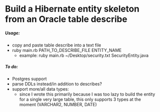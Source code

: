 # Build a Hibernate entity skeleton from an Oracle table describe

##### Usage:
- copy and paste table describe into a text file
- ruby main.rb PATH_TO_DESCRIBE_FILE ENTITY_NAME
    - example: ruby main.rb ~/Desktop/security.txt SecurityEntity.java

##### To do:
- Postgres support
- parse DDLs instead/in addition to describes?
- support more/all data types:
  - since I wrote this primarily because I was too lazy to build the entity for a single very large table, this only supports 3 types at the moment (VARCHAR2, NUMBER, DATE)
